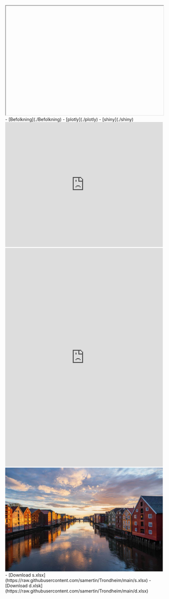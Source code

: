 <iframe src="https://<samertin>.github.io/<Trondheim>/sam.html" width="100%" height="350px"></iframe>
- [Befolkning](./Befolkning)
- [plotly](./plotly)
- [shiny](./shiny)
<iframe width="100%" height="400" src="https://www.youtube.com/embed/q1_wXN4TaCk" frameborder="0" allow="accelerometer; autoplay; clipboard-write; encrypted-media; gyroscope; picture-in-picture" allowfullscreen></iframe>

<iframe width="100%" height="700" src="https://samertin.github.io/test/" frameborder="0"></iframe>

<img src="https://raw.githubusercontent.com/samertin/Trondheim/main/trondheim.jpg" alt="Trondheim">
- [Download s.xlsx](https://raw.githubusercontent.com/samertin/Trondheim/main/s.xlsx)
- [Download d.xlsk](https://raw.githubusercontent.com/samertin/Trondheim/main/d.xlsx)
<link rel="stylesheet" type="text/css" href="https://raw.githubusercontent.com/samertin/Trondheim/main/custom.css">
